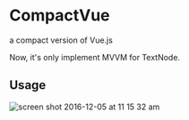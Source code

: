 # CompactVue
a compact version of Vue.js


Now, it's only implement MVVM for TextNode.


## Usage

![screen shot 2016-12-05 at 11 15 32 am](https://cloud.githubusercontent.com/assets/259410/20872829/c08b63b2-badc-11e6-83f7-4b9fde47d944.png)
